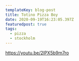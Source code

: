 ```yaml
---
templateKey: blog-post
title: Totino Pizza Boy
date: 2020-09-19T16:23:05.397Z
featuredpost: true
tags:
  - pizza
  - stockholm
---
```

<https://youtu.be/2lPX5b9m7ro>